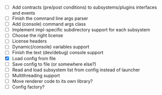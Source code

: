 - [ ] Add contracts (pre/post conditions) to subsystems/plugins interfaces and events
- [ ] Finish the command line args parser
- [ ] Add (console) command args class
- [ ] Implement impl-specific subdirectory support for each subsystem
- [ ] Choose the right license
- [ ] License headers
- [ ] Dynamic(/console) variables support
- [ ] Finish the text (dev/debug) console support
- [x] Load config from file
- [ ] Save config to file (or somewhere else?)
- [ ] Read and load subsystem list from config instead of launcher
- [ ] Multithreading support
- [ ] Move renderer code to its own library?
- [ ] Config factory?